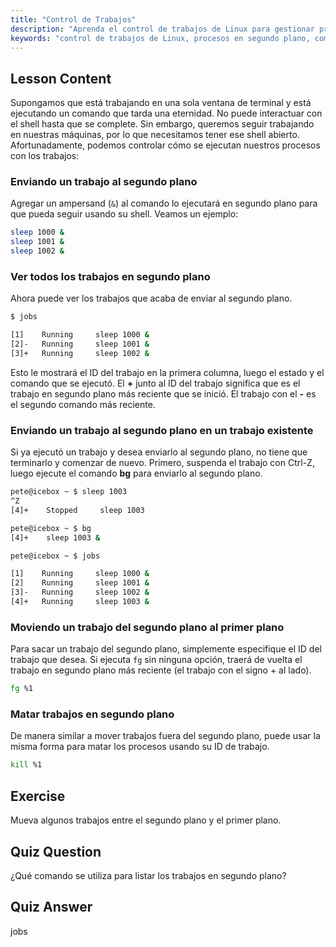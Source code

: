```yaml
---
title: "Control de Trabajos"
description: "Aprenda el control de trabajos de Linux para gestionar procesos en segundo plano. Comprenda los comandos 'jobs', 'bg', 'fg' y 'kill' para un uso eficiente del shell. ¡Comience su viaje en Linux!"
keywords: "control de trabajos de Linux, procesos en segundo plano, comando jobs, comando bg, comando fg, comando kill, tutorial de Linux, Linux para principiantes"
---
```


## Lesson Content

Supongamos que está trabajando en una sola ventana de terminal y está ejecutando un comando que tarda una eternidad. No puede interactuar con el shell hasta que se complete. Sin embargo, queremos seguir trabajando en nuestras máquinas, por lo que necesitamos tener ese shell abierto. Afortunadamente, podemos controlar cómo se ejecutan nuestros procesos con los trabajos:

### Enviando un trabajo al segundo plano

Agregar un ampersand (`&`) al comando lo ejecutará en segundo plano para que pueda seguir usando su shell. Veamos un ejemplo:

```bash
sleep 1000 &
sleep 1001 &
sleep 1002 &
```

### Ver todos los trabajos en segundo plano

Ahora puede ver los trabajos que acaba de enviar al segundo plano.

```bash
$ jobs

[1]    Running     sleep 1000 &
[2]-   Running     sleep 1001 &
[3]+   Running     sleep 1002 &
```

Esto le mostrará el ID del trabajo en la primera columna, luego el estado y el comando que se ejecutó. El **+** junto al ID del trabajo significa que es el trabajo en segundo plano más reciente que se inició. El trabajo con el **-** es el segundo comando más reciente.

### Enviando un trabajo al segundo plano en un trabajo existente

Si ya ejecutó un trabajo y desea enviarlo al segundo plano, no tiene que terminarlo y comenzar de nuevo. Primero, suspenda el trabajo con Ctrl-Z, luego ejecute el comando **bg** para enviarlo al segundo plano.

```bash
pete@icebox ~ $ sleep 1003
^Z
[4]+    Stopped     sleep 1003

pete@icebox ~ $ bg
[4]+    sleep 1003 &

pete@icebox ~ $ jobs

[1]    Running     sleep 1000 &
[2]    Running     sleep 1001 &
[3]-   Running     sleep 1002 &
[4]+   Running     sleep 1003 &
```

### Moviendo un trabajo del segundo plano al primer plano

Para sacar un trabajo del segundo plano, simplemente especifique el ID del trabajo que desea. Si ejecuta `fg` sin ninguna opción, traerá de vuelta el trabajo en segundo plano más reciente (el trabajo con el signo + al lado).

```bash
fg %1
```

### Matar trabajos en segundo plano

De manera similar a mover trabajos fuera del segundo plano, puede usar la misma forma para matar los procesos usando su ID de trabajo.

```bash
kill %1
```

## Exercise

Mueva algunos trabajos entre el segundo plano y el primer plano.

## Quiz Question

¿Qué comando se utiliza para listar los trabajos en segundo plano?

## Quiz Answer

jobs
